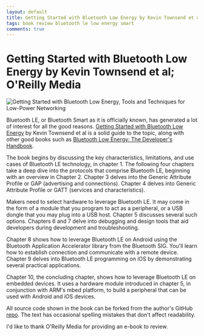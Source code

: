 ```yaml
---
layout: default
title: Getting Started with Bluetooth Low Energy by Kevin Townsend et al; O'Reilly Media
tags: book review bluetooth le low energy smart
comments: true
---
```

# Getting Started with Bluetooth Low Energy by Kevin Townsend et al; O'Reilly Media

![Getting Started with Bluetooth Low Energy, Tools and Techniques for Low-Power Networking](http://akamaicovers.oreilly.com/images/0636920033011/lrg.jpg)

Bluetooth LE, or Bluetooth Smart as it is officially known, has generated a lot of interest for all the good reasons. [Getting Started with Bluetooth Low Energy](http://shop.oreilly.com/product/0636920033011.do) by Kevin Townsend et al is a solid guide to the topic, along with other good books such as [Bluetooth Low Energy: The Developer's Handbook](http://www.amazon.com/Bluetooth-Low-Energy-Developers-Handbook-ebook/dp/B009XDA1G8).

The book begins by discussing the key characteristics, limitations, and use cases of Bluetooth LE technology, in chapter 1\. The following four chapters take a deep dive into the protocols that comprise Bluetooth LE, beginning with an overview in Chapter 2\. Chapter 3 delves into the Generic Attribute Profile or GAP (advertising and connections). Chapter 4 delves into Generic Attribute Profile or GATT (services and characteristics).

Makers need to select hardware to leverage Bluetooth LE. It may come in the form of a module that you program to act as a peripheral, or a USB dongle that you may plug into a USB host. Chapter 5 discusses several such options. Chapters 6 and 7 delve into debugging and design tools that aid developers during development and troubleshooting.

Chapter 8 shows how to leverage Bluetooth LE on Android using the Bluetooth Application Accelerator library from the Bluetooth SIG. You'll learn how to establish connection and communicate with a remote device. Chapter 9 delves into Bluetooth LE programming on iOS by demonstrating several practical applications.

Chapter 10, the concluding chapter, shows how to leverage Bluetooth LE on embedded devices. It uses a hardware module introduced in chapter 5, in conjunction with ARM's mbed platform, to build a peripheral that can be used with Android and iOS devices.

All source code shown in the book can be forked from the author's GitHub [repo](https://github.com/microbuilder/IntroToBLE). The text has occasional spelling mistakes that don't affect readability.

I'd like to thank O'Reilly Media for providing an e-book to review.
